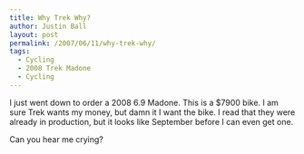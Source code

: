 ```yaml
---
title: Why Trek Why?
author: Justin Ball
layout: post
permalink: /2007/06/11/why-trek-why/
tags:
  - Cycling
  - 2008 Trek Madone
  - Cycling
---
```


I just went down to order a 2008 6.9 Madone. This is a $7900 bike. I am sure Trek wants my money, but damn it I want the bike. I read that they were already in production, but it looks like September before I can even get one.

Can you hear me crying?